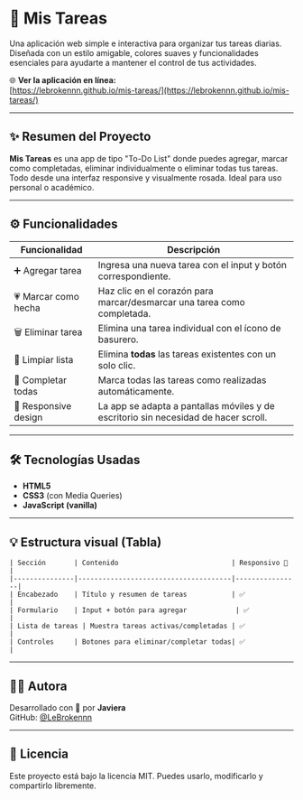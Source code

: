 # 📝 Mis Tareas

Una aplicación web simple e interactiva para organizar tus tareas diarias. Diseñada con un estilo amigable, colores suaves y funcionalidades esenciales para ayudarte a mantener el control de tus actividades.

🌐 **Ver la aplicación en línea:**  
[https://lebrokennn.github.io/mis-tareas/](https://lebrokennn.github.io/mis-tareas/)

---

## ✨ Resumen del Proyecto

**Mis Tareas** es una app de tipo "To-Do List" donde puedes agregar, marcar como completadas, eliminar individualmente o eliminar todas tus tareas. Todo desde una interfaz responsive y visualmente rosada. Ideal para uso personal o académico.

---

## ⚙️ Funcionalidades

| Funcionalidad           | Descripción                                                                            |
|-------------------------|----------------------------------------------------------------------------------------|
| ➕ Agregar tarea         | Ingresa una nueva tarea con el input y botón correspondiente.                         |
| 💗 Marcar como hecha     | Haz clic en el corazón para marcar/desmarcar una tarea como completada.               |
| 🗑️ Eliminar tarea        | Elimina una tarea individual con el ícono de basurero.                               |
| 🧹 Limpiar lista         | Elimina **todas** las tareas existentes con un solo clic.                             |
| 💖 Completar todas       | Marca todas las tareas como realizadas automáticamente.                               |
| 📱 Responsive design     | La app se adapta a pantallas móviles y de escritorio sin necesidad de hacer scroll.   |

---

## 🛠️ Tecnologías Usadas

- **HTML5**
- **CSS3** (con Media Queries)
- **JavaScript (vanilla)**

---

## 💡 Estructura visual (Tabla)
````
| Sección       | Contenido                            | Responsivo 📱 |
|---------------|--------------------------------------|----------------|
| Encabezado    | Título y resumen de tareas           | ✅              |
| Formulario    | Input + botón para agregar            | ✅              |
| Lista de tareas | Muestra tareas activas/completadas | ✅              |
| Controles     | Botones para eliminar/completar todas| ✅              |
````
---

## 👩‍💻 Autora

Desarrollado con 💖 por **Javiera**  
GitHub: [@LeBrokennn](https://github.com/LeBrokennn)

---

## 📄 Licencia

Este proyecto está bajo la licencia MIT. Puedes usarlo, modificarlo y compartirlo libremente.
